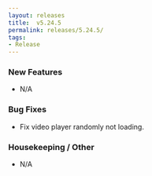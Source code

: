 ```yaml
---
layout: releases
title:  v5.24.5
permalink: releases/5.24.5/
tags:
- Release
---
```


### New Features

- N/A

### Bug Fixes

- Fix video player randomly not loading.

### Housekeeping / Other

- N/A
